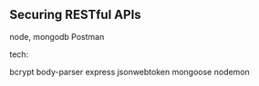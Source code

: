 ## Securing RESTful APIs


node, mongodb
Postman

tech:

bcrypt
body-parser
express
jsonwebtoken
mongoose
nodemon
